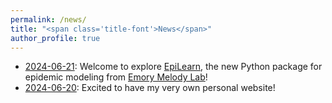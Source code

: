 ```yaml
---
permalink: /news/
title: "<span class='title-font'>News</span>"
author_profile: true
---
```



- <span class="news-font">[2024-06-21](/news/2024-06-21): Welcome to explore [EpiLearn](https://github.com/Emory-Melody/EpiLearn), the new Python package for epidemic modeling from [Emory Melody Lab](https://github.com/Emory-Melody)!</span>
- <span class="news-font">[2024-06-20](/news/2024-06-20): Excited to have my very own personal website!</span>

